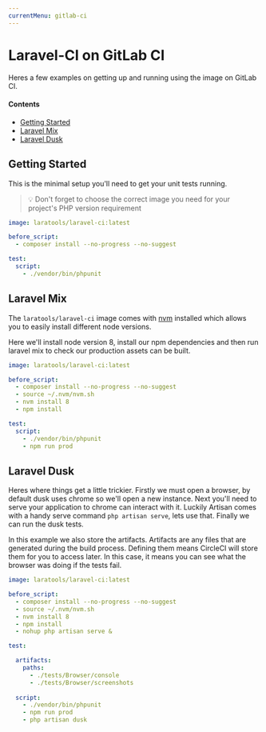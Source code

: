 ```yaml
---
currentMenu: gitlab-ci
---
```


# Laravel-CI on GitLab CI

Heres a few examples on getting up and running using the image on GitLab CI.

#### Contents

* [Getting Started](#getting-started)
* [Laravel Mix](#laravel-mix)
* [Laravel Dusk](#laravel-dusk)

## Getting Started

This is the minimal setup you'll need to get your unit tests running.

> 💡 Don't forget to choose the correct image you need for your project's PHP version requirement

```yaml
image: laratools/laravel-ci:latest

before_script:
  - composer install --no-progress --no-suggest

test:
  script:
    - ./vendor/bin/phpunit
```

## Laravel Mix

The `laratools/laravel-ci` image comes with [nvm](https://github.com/creationix/nvm) installed which allows you to easily install different node versions.

Here we'll install node version 8, install our npm dependencies and then run laravel mix to check our production assets can be built.

```yaml
image: laratools/laravel-ci:latest

before_script:
  - composer install --no-progress --no-suggest
  - source ~/.nvm/nvm.sh
  - nvm install 8
  - npm install

test:
  script:
    - ./vendor/bin/phpunit
    - npm run prod
```

## Laravel Dusk

Heres where things get a little trickier. Firstly we must open a browser, by default dusk uses chrome so we'll open a new instance.
Next you'll need to serve your application to chrome can interact with it. Luckily Artisan comes with a handy serve command `php artisan serve`, lets use that.
Finally we can run the dusk tests.

In this example we also store the artifacts. Artifacts are any files that are generated during the build process. Defining them means CircleCI will store them
for you to access later. In this case, it means you can see what the browser was doing if the tests fail.  

```yaml
image: laratools/laravel-ci:latest

before_script:
  - composer install --no-progress --no-suggest
  - source ~/.nvm/nvm.sh
  - nvm install 8
  - npm install
  - nohup php artisan serve &

test:

  artifacts:
    paths:
      - ./tests/Browser/console
      - ./tests/Browser/screenshots
      
  script:
    - ./vendor/bin/phpunit
    - npm run prod
    - php artisan dusk
``` 